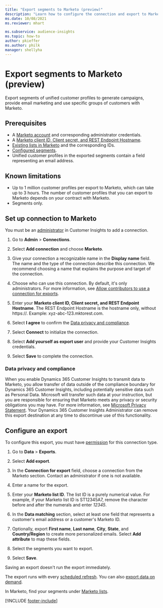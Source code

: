 ```yaml
---
title: "Export segments to Marketo (preview)"
description: "Learn how to configure the connection and export to Marketo."
ms.date: 10/08/2021
ms.reviewer: mhart

ms.subservice: audience-insights
ms.topic: how-to
author: pkieffer
ms.author: philk
manager: shellyha
---
```


# Export segments to Marketo (preview)

Export segments of unified customer profiles to generate campaigns, provide email marketing and use specific groups of customers with Marketo.

## Prerequisites

- A [Marketo account](https://login.marketo.com/) and corresponding administrator credentials.
- A [Marketo client ID, Client secret, and REST Endpoint Hostname](https://developers.marketo.com/rest-api/authentication/).
- [Existing lists in Marketo](https://docs.marketo.com/display/public/DOCS/Understanding+Static+Lists) and the corresponding IDs.
- [Configured segments](segments.md).
- Unified customer profiles in the exported segments contain a field representing an email address.

## Known limitations

- Up to 1 million customer profiles per export to Marketo, which can take up to 3 hours. The number of customer profiles that you can export to Marketo depends on your contract with Marketo.
- Segments only.

## Set up connection to Marketo

You must be an [administrator](permissions.md) in Customer Insights to add a connection.

1. Go to **Admin** > **Connections**.

1. Select **Add connection** and choose **Marketo**.

1. Give your connection a recognizable name in the **Display name** field. The name and the type of the connection describe this connection. We recommend choosing a name that explains the purpose and target of the connection.

1. Choose who can use this connection. By default, it's only administrators. For more information, see [Allow contributors to use a connection for exports](connections.md#allow-contributors-to-use-a-connection-for-exports).

1. Enter your **Marketo client ID, Client secret, and REST Endpoint Hostname**. The REST Endpoint Hostname is the hostname only, without https://. Example: xyz-abc-123.mktorest.com.

1. Select **I agree** to confirm the [Data privacy and compliance](#data-privacy-and-compliance).

1. Select **Connect** to initialize the connection.

1. Select **Add yourself as export user** and provide your Customer Insights credentials.

1. Select **Save** to complete the connection.

### Data privacy and compliance

When you enable Dynamics 365 Customer Insights to transmit data to Marketo, you allow transfer of data outside of the compliance boundary for Dynamics 365 Customer Insights, including potentially sensitive data such as Personal Data. Microsoft will transfer such data at your instruction, but you are responsible for ensuring that Marketo meets any privacy or security obligations you may have. For more information, see [Microsoft Privacy Statement](https://go.microsoft.com/fwlink/?linkid=396732).
Your Dynamics 365 Customer Insights Administrator can remove this export destination at any time to discontinue use of this functionality.

## Configure an export

To configure this export, you must have [permission](export-destinations.md#set-up-a-new-export) for this connection type.

1. Go to **Data** > **Exports**.

1. Select **Add export**.

1. In the **Connection for export** field, choose a connection from the Marketo section. Contact an administrator if one is not available.

1. Enter a name for the export.

1. Enter your **Marketo list ID**. The list ID is a purely numerical value. For example, if your Marketo list ID is ST12345A7, remove the character before and after the numerals and enter *12345*.

1. In the **Data matching** section, select at least one field that represents a customer's email address or a customer's Marketo ID.

1. Optionally, export **First name**, **Last name**, **City**, **State**, and **Country/Region**  to create more personalized emails. Select **Add attribute** to map these fields.

1. Select the segments you want to export.

1. Select **Save**.

Saving an export doesn't run the export immediately.

The export runs with every [scheduled refresh](system.md#schedule-tab). You can also [export data on demand](export-destinations.md#run-exports-on-demand).

In Marketo, find your segments under [Marketo lists](https://docs.marketo.com/display/public/DOCS/Understanding+Static+Lists).

[!INCLUDE [footer-include](includes/footer-banner.md)]
